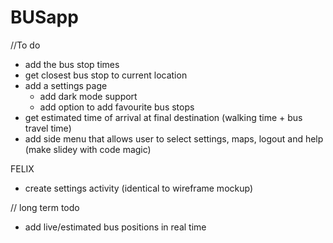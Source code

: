 # BUSapp

//To do

 - add the bus stop times
 - get closest bus stop to current location
 - add a settings page
   - add dark mode support
   - add option to add favourite bus stops
 - get estimated time of arrival at final destination (walking time + bus travel time)
 - add side menu that allows user to select settings, maps, logout and help (make slidey with code magic)

FELIX
 - create settings activity (identical to wireframe mockup)


 // long term todo

  - add live/estimated bus positions in real time